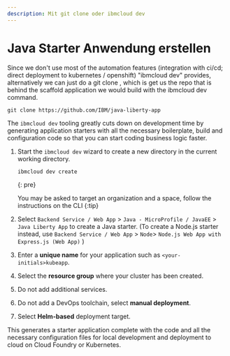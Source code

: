 ```yaml
---
description: Mit git clone oder ibmcloud dev
---
```


# Java Starter Anwendung erstellen



Since we don't use most of the automation features \(integration with ci/cd; direct deployment to kubernetes / openshift\) "ibmcloud dev" provides, alternatively we can just do a git clone , which is get us the repo that is behind the scaffold application we would build with the ibmcloud dev command.

```text
git clone https://github.com/IBM/java-liberty-app
```



The `ibmcloud dev` tooling greatly cuts down on development time by generating application starters with all the necessary boilerplate, build and configuration code so that you can start coding business logic faster.

1. Start the `ibmcloud dev` wizard to create a new directory in the current working directory.

   ```text
   ibmcloud dev create
   ```

   {: pre}

   You may be asked to target an organization and a space, follow the instructions on the CLI {:tip}

2. Select `Backend Service / Web App` &gt; `Java - MicroProfile / JavaEE` &gt; `Java Liberty App` to create a Java starter. \(To create a Node.js starter instead, use `Backend Service / Web App` &gt; `Node`&gt; `Node.js Web App with Express.js (Web App)` \)
3. Enter a **unique name** for your application such as `<your-initials>kubeapp`.
4. Select the **resource group** where your cluster has been created.
5. Do not add additional services.
6. Do not add a DevOps toolchain, select **manual deployment**.
7. Select **Helm-based** deployment target.

This generates a starter application complete with the code and all the necessary configuration files for local development and deployment to cloud on Cloud Foundry or Kubernetes.

